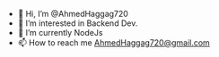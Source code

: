 - 👋 Hi, I’m @AhmedHaggag720
- 👀 I’m interested in Backend Dev.
- 🌱 I’m currently NodeJs
- 📫 How to reach me AhmedHaggag720@gmail.com
